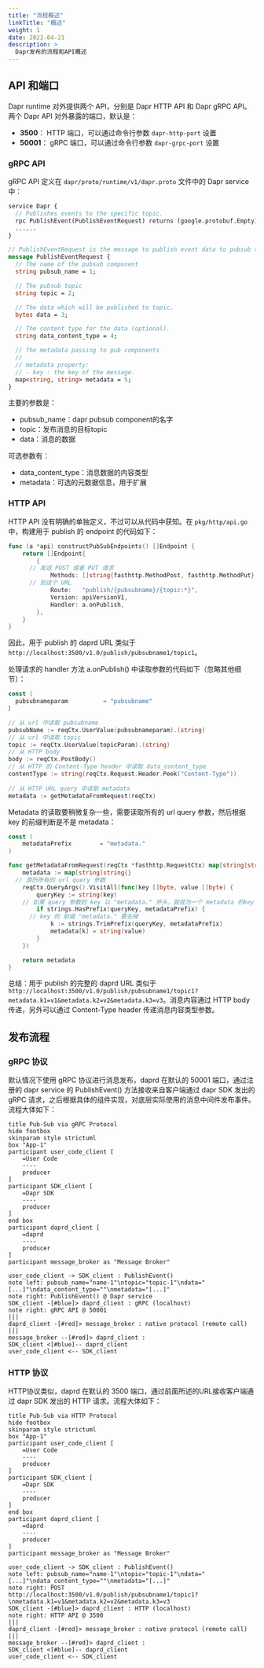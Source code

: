 ```yaml
---
title: "流程概述"
linkTitle: "概述"
weight: 1
date: 2022-04-21
description: >
  Dapr发布的流程和API概述
---
```



## API 和端口

Dapr runtime 对外提供两个 API，分别是 Dapr HTTP API 和 Dapr gRPC API。两个 Dapr API 对外暴露的端口，默认是：

- **3500**： HTTP 端口，可以通过命令行参数 `dapr-http-port` 设置
- **50001**： gRPC 端口，可以通过命令行参数 `dapr-grpc-port` 设置

### gRPC API

gRPC API 定义在 `dapr/proto/runtime/v1/dapr.proto` 文件中的 Dapr service 中：

```protobuf
service Dapr {
  // Publishes events to the specific topic.
  rpc PublishEvent(PublishEventRequest) returns (google.protobuf.Empty) {}
  ......
}

// PublishEventRequest is the message to publish event data to pubsub topic
message PublishEventRequest {
  // The name of the pubsub component
  string pubsub_name = 1;

  // The pubsub topic
  string topic = 2;

  // The data which will be published to topic.
  bytes data = 3;

  // The content type for the data (optional).
  string data_content_type = 4;

  // The metadata passing to pub components
  //
  // metadata property:
  // - key : the key of the message.
  map<string, string> metadata = 5;
}
```

主要的参数是：

- pubsub_name：dapr pubsub component的名字
- topic：发布消息的目标topic
- data：消息的数据

可选参数有：

- data_content_type：消息数据的内容类型
- metadata：可选的元数据信息，用于扩展

### HTTP API

HTTP API 没有明确的单独定义，不过可以从代码中获知。在 `pkg/http/api.go` 中，构建用于 publish 的 endpoint 的代码如下：

```go
func (a *api) constructPubSubEndpoints() []Endpoint {
	return []Endpoint{
		{
      // 发送 POST 或者 PUT 请求
			Methods: []string{fasthttp.MethodPost, fasthttp.MethodPut},
      // 到这个 URL
			Route:   "publish/{pubsubname}/{topic:*}",
			Version: apiVersionV1,
			Handler: a.onPublish,
		},
	}
}
```

因此，用于 publish 的 daprd URL 类似于 `http://localhost:3500/v1.0/publish/pubsubname1/topic1`。

处理请求的 handler 方法 a.onPublish() 中读取参数的代码如下（忽略其他细节）：

```go
const (
  pubsubnameparam          = "pubsubname"
）

// 从 url 中读取 pubsubname
pubsubName := reqCtx.UserValue(pubsubnameparam).(string)
// 从 url 中读取 topic
topic := reqCtx.UserValue(topicParam).(string)
// 从 HTTP body 
body := reqCtx.PostBody()
// 从 HTTP 的 Content-Type header 中读取 data_content_type
contentType := string(reqCtx.Request.Header.Peek("Content-Type"))
  
// 从 HTTP URL query 中读取 metadata
metadata := getMetadataFromRequest(reqCtx)
```

Metadata 的读取要稍微复杂一些，需要读取所有的 url query 参数，然后根据 key 的前缀判断是不是 metadata： 

```go
const (
	metadataPrefix        = "metadata."
)

func getMetadataFromRequest(reqCtx *fasthttp.RequestCtx) map[string]string {
	metadata := map[string]string{}
  // 游历所有的 url query 参数
	reqCtx.QueryArgs().VisitAll(func(key []byte, value []byte) {
		queryKey := string(key)
    // 如果 query 参数的 key 以 "metadata." 开头，就视为一个 metadata 的key
		if strings.HasPrefix(queryKey, metadataPrefix) {
      // key 的 前缀 "metadata." 要去掉
			k := strings.TrimPrefix(queryKey, metadataPrefix)
			metadata[k] = string(value)
		}
	})

	return metadata
}
```

总结：用于 publish 的完整的 daprd URL 类似于 `http://localhost:3500/v1.0/publish/pubsubname1/topic1?metadata.k1=v1&metadata.k2=v2&metadata.k3=v3`。消息内容通过 HTTP body 传递，另外可以通过 Content-Type header 传递消息内容类型参数。



## 发布流程

### gRPC 协议

默认情况下使用 gRPC 协议进行消息发布，daprd 在默认的 50001 端口，通过注册的 dapr service 的 PublishEvent() 方法接收来自客户端通过 dapr SDK 发出的 gRPC 请求，之后根据具体的组件实现，对底层实际使用的消息中间件发布事件。流程大体如下：

```plantuml
title Pub-Sub via gRPC Protocol
hide footbox
skinparam style strictuml
box "App-1"
participant user_code_client [
    =User Code
    ----
    producer
]
participant SDK_client [
    =Dapr SDK
    ----
    producer
]
end box
participant daprd_client [
    =daprd
    ----
    producer
]
participant message_broker as "Message Broker"

user_code_client -> SDK_client : PublishEvent() 
note left: pubsub_name="name-1"\ntopic="topic-1"\ndata="[...]"\ndata_content_type=""\nmetadata="[...]"
note right: PublishEvent() @ Dapr service
SDK_client -[#blue]> daprd_client : gRPC (localhost)
note right: gRPC API @ 50001
|||
daprd_client -[#red]> message_broker : native protocol (remote call)
|||
message_broker --[#red]> daprd_client :
SDK_client <[#blue]-- daprd_client
user_code_client <-- SDK_client
```



### HTTP 协议

HTTP协议类似，daprd 在默认的 3500 端口，通过前面所述的URL接收客户端通过 dapr SDK 发出的 HTTP 请求。流程大体如下：

```plantuml
title Pub-Sub via HTTP Protocol
hide footbox
skinparam style strictuml
box "App-1"
participant user_code_client [
    =User Code
    ----
    producer
]
participant SDK_client [
    =Dapr SDK
    ----
    producer
]
end box
participant daprd_client [
    =daprd
    ----
    producer
]
participant message_broker as "Message Broker"

user_code_client -> SDK_client : PublishEvent() 
note left: pubsub_name="name-1"\ntopic="topic-1"\ndata="[...]"\ndata_content_type=""\nmetadata="[...]"
note right: POST http://localhost:3500/v1.0/publish/pubsubname1/topic1?\nmetadata.k1=v1&metadata.k2=v2&metadata.k3=v3
SDK_client -[#blue]> daprd_client : HTTP (localhost)
note right: HTTP API @ 3500
|||
daprd_client -[#red]> message_broker : native protocol (remote call)
|||
message_broker --[#red]> daprd_client :
SDK_client <[#blue]-- daprd_client
user_code_client <-- SDK_client
```


### 
